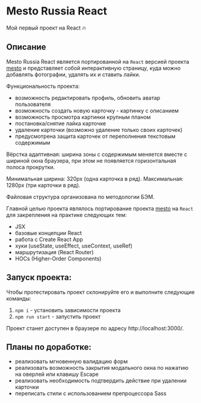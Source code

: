 # Mesto Russia React

Мой первый проект на React 🔥

## Описание

Mesto Russia React является портированной на `React` версией проекта [mesto](https://github.com/andreibelyun/mesto) и представляет собой интерактивную страницу, куда можно добавлять фотографии, удалять их и ставить лайки.

Функциональность проекта:
- возможность редактировать профиль, обновить аватар пользователя
- возможность создать новую карточку - картинку с описанием
- возможность просмотра картинки крупным планом
- постановка/снятие лайка карточке
- удаление карточки (возможно удаление только своих карточек)
- предусмотрена защита карточек от переполнения текстовым содержимым

Вёрстка адаптивная: ширина зоны с содержимым меняется вместе с шириной окна браузера, при этом не появляется горизонтальная полоса прокрутки.

Минимальная ширина: 320px (одна карточка в ряд). Максимальная: 1280px (три карточки в ряд).

Файловая структура организована по методологии БЭМ.

Главной целью проекта являлось портирование проекта [mesto](https://github.com/andreibelyun/mesto) на `React` для закрепления на практике следующих тем:

- JSX
- базовые концепции React
- работа с Create React App
- хуки (useState, useEffect, useContext, useRef)
- маршрутизация (React Router)
- HOCs (Higher-Order Components)


## Запуск проекта:

Чтобы протестировать проект склонируйте его и выполните следующие команды:

1. `npm i` - установить зависимости проекта
2. `npm run start` - запустить проект

Проект станет доступен в браузере по адресу http://localhost:3000/.

## Планы по доработке:

- реализовать мгновенную валидацию форм
- реализовать возможность закрытия модального окна по нажатию на оверлей или клавишу Escape
- реализовать необходимость подтвердить действие при удалении карточки
- переписать стили с использованием препроцессора Sass
